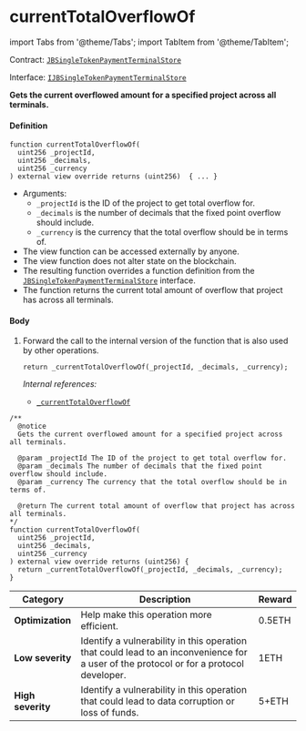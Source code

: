 # currentTotalOverflowOf

import Tabs from '@theme/Tabs';
import TabItem from '@theme/TabItem';

Contract: [`JBSingleTokenPaymentTerminalStore`](/docs/dev/v3/deprecated/jbsingletokenpaymentterminalstore/README.md)​‌

Interface: [`IJBSingleTokenPaymentTerminalStore`](/docs/dev/v3/api/interfaces/ijbsingletokenpaymentterminalstore.md)

<Tabs>
<TabItem value="Step by step" label="Step by step">

**Gets the current overflowed amount for a specified project across all terminals.**

#### Definition

```
function currentTotalOverflowOf(
  uint256 _projectId,
  uint256 _decimals,
  uint256 _currency
) external view override returns (uint256)  { ... }
```

* Arguments:
  * `_projectId` is the ID of the project to get total overflow for.
  * `_decimals` is the number of decimals that the fixed point overflow should include.
  * `_currency` is the currency that the total overflow should be in terms of.
* The view function can be accessed externally by anyone.
* The view function does not alter state on the blockchain.
* The resulting function overrides a function definition from the [`JBSingleTokenPaymentTerminalStore`](/docs/dev/v3/api/interfaces/ijbsingletokenpaymentterminalstore.md) interface.
* The function returns the current total amount of overflow that project has across all terminals.

#### Body

1.  Forward the call to the internal version of the function that is also used by other operations.

    ```
    return _currentTotalOverflowOf(_projectId, _decimals, _currency);
    ```

    _Internal references:_

    * [`_currentTotalOverflowOf`](/docs/dev/v3/deprecated/jbsingletokenpaymentterminalstore/read/-_currenttotaloverflowof.md)

</TabItem>

<TabItem value="Code" label="Code">

```
/**
  @notice
  Gets the current overflowed amount for a specified project across all terminals.

  @param _projectId The ID of the project to get total overflow for.
  @param _decimals The number of decimals that the fixed point overflow should include.
  @param _currency The currency that the total overflow should be in terms of.

  @return The current total amount of overflow that project has across all terminals.
*/
function currentTotalOverflowOf(
  uint256 _projectId,
  uint256 _decimals,
  uint256 _currency
) external view override returns (uint256) {
  return _currentTotalOverflowOf(_projectId, _decimals, _currency);
}
```

</TabItem>

<TabItem value="Bug bounty" label="Bug bounty">

| Category          | Description                                                                                                                            | Reward |
| ----------------- | -------------------------------------------------------------------------------------------------------------------------------------- | ------ |
| **Optimization**  | Help make this operation more efficient.                                                                                               | 0.5ETH |
| **Low severity**  | Identify a vulnerability in this operation that could lead to an inconvenience for a user of the protocol or for a protocol developer. | 1ETH   |
| **High severity** | Identify a vulnerability in this operation that could lead to data corruption or loss of funds.                                        | 5+ETH  |

</TabItem>
</Tabs>
